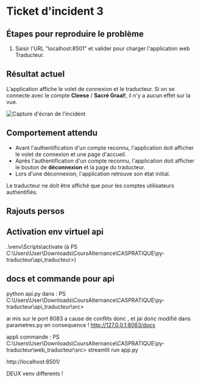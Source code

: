 # Ticket d'incident 3

## Étapes pour reproduire le problème
1. Saisir l'URL "localhost:8501" et valider pour charger l'application web Traducteur.

## Résultat actuel
L'application affiche le volet de connexion et le traducteur.
Si on se connecte avec le compte **Cleese** / **Sacré Graal!**, il n'y a aucun effet sur la vue.

![Capture d'écran de l'incident](./ressources/ticket3.png)

## Comportement attendu
- Avant l'authentification d'un compte reconnu, l'application doit afficher le volet de connexion et une page d'accueil.
- Après l'authentification d'un compte reconnu, l'application doit afficher le bouton de **déconnexion** et la page du traducteur.
- Lors d'une déconnexion, l'application retrouve son état initial.

Le traducteur ne doit être affiché que pour les comptes utilisateurs authentifiés.




## Rajouts persos

## Activation env virtuel api 
.\venv\Scripts\activate
 (à PS C:\Users\User\Downloads\CoursAlternance\CASPRATIQUE\py-traducteur\api_traducteur>)

## docs et commande pour api

python api.py dans : PS C:\Users\User\Downloads\CoursAlternance\CASPRATIQUE\py-traducteur\api_traducteur\src>

ai mis sur le port 8083 a cause de conflits donc , et jai donc modifié dans parametres.py en consequence !
 http://127.0.0.1:8083/docs

appli commande : PS C:\Users\User\Downloads\CoursAlternance\CASPRATIQUE\py-traducteur\web_traducteur\src> streamlit run app.py

http://localhost:8501/

DEUX venv differents !